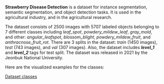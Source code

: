 **Strawberry Disease Detection** is a dataset for instance segmentation, semantic segmentation, and object detection tasks. It is used in the agricultural industry, and in the agricultural research. 

The dataset consists of 2500 images with 5707 labeled objects belonging to 7 different classes including *leaf_spot*, *powdery_mildew_leaf*, *gray_mold*, and other: *angular_leafspot*, *blossom_blight*, *powdery_mildew_fruit*, and *anthracnose_fruit_rot*. There are 3 splits in the dataset: *train* (1450 images), *test* (743 images), and *val* (307 images). Also, the dataset includes ***level_1*** and ***level_2*** tags for test split. The dataset was released in 2021 by the Jeonbuk National University.

Here are the visualized examples for the classes:

[Dataset classes](https://github.com/dataset-ninja/strawberry-disease-detection/raw/main/visualizations/classes_preview.webm)
